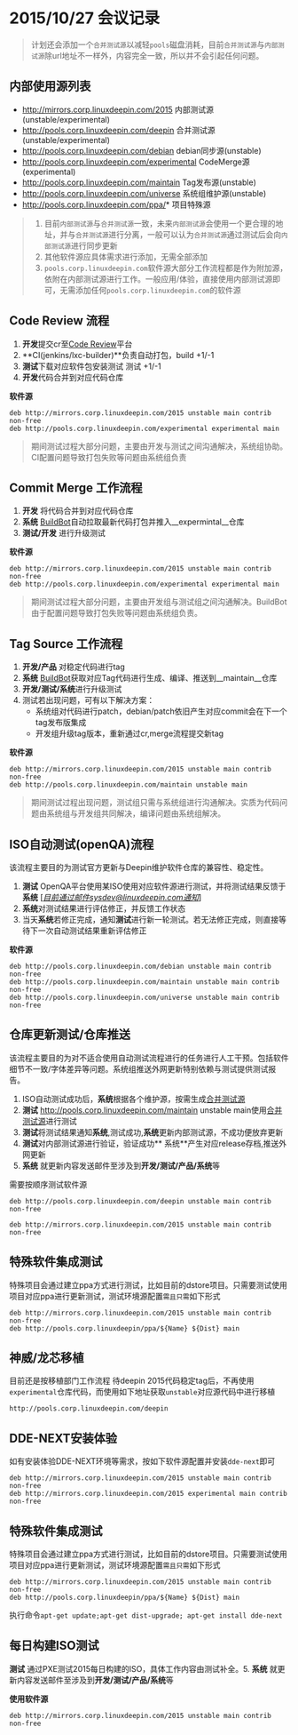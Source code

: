 <!--Meta
category:系统开发
title:软件仓库及pools对应关系
DO NOT Delete Meta Above -->


# 2015/10/27 会议记录

> 计划还会添加一个`合并测试源`以减轻`pools`磁盘消耗，目前`合并测试源`与`内部测试源`除url地址不一样外，内容完全一致，所以并不会引起任何问题。

内部使用源列表
--------------------
* http://mirrors.corp.linuxdeepin.com/2015 内部测试源(unstable/experimental)
* http://pools.corp.linuxdeepin.com/deepin 合并测试源(unstable/experimental)
* http://pools.corp.linuxdeepin.com/debian debian同步源(unstable)
* http://pools.corp.linuxdeepin.com/experimental CodeMerge源(experimental)
* http://pools.corp.linuxdeepin.com/maintain Tag发布源(unstable)
* http://pools.corp.linuxdeepin.com/universe 系统组维护源(unstable)
* http://pools.corp.linuxdeepin.com/ppa/* 项目特殊源

> 1. 目前`内部测试源`与`合并测试源`一致，未来`内部测试源`会使用一个更合理的地址，并与`合并测试源`进行分离，一般可以认为`合并测试源`通过测试后会向`内部测试源`进行同步更新
> 2. 其他软件源应具体需求进行添加，无需全部添加
> 3. `pools.corp.linuxdeepin.com`软件源大部分工作流程都是作为附加源，依附在内部测试源进行工作。一般应用/体验，直接使用内部测试源即可，无需添加任何`pools.corp.linuxdeepin.com`的软件源

Code Review 流程
---------------------
1. **开发**提交cr至[Code Review](https://cr.deepin.io)平台
2. **CI(jenkins/lxc-builder)**负责自动打包，build +1/-1
3. **测试**下载对应软件包安装测试 测试 +1/-1
4. **开发**代码合并到对应代码仓库

__软件源__
```
deb http://mirrors.corp.linuxdeepin.com/2015 unstable main contrib non-free
deb http://pools.corp.linuxdeepin.com/experimental experimental main
```

>期间测试过程大部分问题，主要由开发与测试之间沟通解决，系统组协助。CI配置问题导致打包失败等问题由系统组负责

Commit Merge 工作流程
------------------------
1. **开发** 将代码合并到对应代码仓库
2. **系统** [BuildBot](http://10.0.0.8:9998)自动拉取最新代码打包并推入__expermintal__仓库
3. **测试/开发** 进行升级测试

__软件源__
```
deb http://mirrors.corp.linuxdeepin.com/2015 unstable main contrib non-free
deb http://pools.corp.linuxdeepin.com/experimental experimental main
```
> 期间测试过程大部分问题，主要由开发组与测试组之间沟通解决。BuildBot由于配置问题导致打包失败等问题由系统组负责。

Tag Source 工作流程
--------------------------
1. **开发/产品** 对稳定代码进行tag
2. **系统** [BuildBot](http://10.0.0.8:9998)获取对应Tag代码进行生成、编译、推送到__maintain__仓库
3. **开发/测试/系统**进行升级测试
4. 测试若出现问题，可有以下解决方案：
   - 系统组对代码进行patch，debian/patch依旧产生对应commit会在下一个tag发布版集成
   - 开发组升级tag版本，重新通过cr,merge流程提交新tag

__软件源__
```
deb http://mirrors.corp.linuxdeepin.com/2015 unstable main contrib non-free
deb http://pools.corp.linuxdeepin.com/maintain unstable main
```

> 期间测试过程出现问题，测试组只需与系统组进行沟通解决。实质为代码问题由系统组与开发组共同解决，编译问题由系统组解决。

ISO自动测试(openQA)流程
----------------
该流程主要目的为测试官方更新与Deepin维护软件仓库的兼容性、稳定性。
1. **测试** OpenQA平台使用某ISO使用对应软件源进行测试，并将测试结果反馈于 **系统** [*目前通过邮件sysdev@linuxdeepin.com通知*]
2. **系统**对测试结果进行评估修正，并反馈工作状态
3. 当天**系统**若修正完成，通知**测试**进行新一轮测试。若无法修正完成，则直接等待下一次自动测试结果重新评估修正

__软件源__
```
deb http://pools.corp.linuxdeepin.com/debian unstable main contrib non-free
deb http://pools.corp.linuxdeepin.com/maintain unstable main contrib non-free
deb http://pools.corp.linuxdeepin.com/universe unstable main contrib non-free
```

仓库更新测试/仓库推送
---------------------
该流程主要目的为对不适合使用自动测试流程进行的任务进行人工干预。包括软件细节不一致/字体差异等问题。系统组推送外网更新特别依赖与测试提供测试报告。

1. ISO自动测试成功后，**系统**根据各个维护源，按需生成[合并测试源](http://pools.corp.linuxdeepin.com/deepin)
2. **测试** http://pools.corp.linuxdeepin.com/maintain unstable main使用[合并测试源](http://pools.corp.linuxdeepin.com/deepin)进行测试
3. **测试**将测试结果通知**系统**,测试成功,**系统**更新内部测试源，不成功便放弃更新
4. **测试**对内部测试源进行验证，验证成功** 系统**产生对应release存档,推送外网更新
5. **系统** 就更新内容发送邮件至涉及到**开发/测试/产品/系统**等

需要按顺序测试软件源
```
deb http://pools.corp.linuxdeepin.com/deepin unstable main contrib non-free
```
```
deb http://mirrors.corp.linuxdeepin.com/2015 unstable main contrib non-free
```

特殊软件集成测试
---------------------------
特殊项目会通过建立ppa方式进行测试，比如目前的dstore项目。只需要测试使用项目对应ppa进行更新测试，测试环境源配置`需且只需`如下形式
```
deb http://mirrors.corp.linuxdeepin.com/2015 unstable main contrib non-free
deb http://pools.corp.linuxdeepin/ppa/${Name} ${Dist} main
```

神威/龙芯移植
-----------------------
目前还是按移植部门工作流程
待deepin 2015代码稳定tag后，不再使用 `experimental`仓库代码，而使用如下地址获取`unstable`对应源代码中进行移植
```
http://pools.corp.linuxdeepin.com/deepin
```

DDE-NEXT安装体验
----------------------------
如有安装体验DDE-NEXT环境等需求，按如下软件源配置并安装`dde-next`即可
```
deb http://mirrors.corp.linuxdeepin.com/2015 unstable main contrib non-free
deb http://mirrors.corp.linuxdeepin.com/2015 experimental main contrib non-free
```

特殊软件集成测试
---------------------------
特殊项目会通过建立ppa方式进行测试，比如目前的dstore项目。只需要测试使用项目对应ppa进行更新测试，测试环境源配置`需且只需`如下形式
```
deb http://mirrors.corp.linuxdeepin.com/2015 unstable main contrib non-free
deb http://pools.corp.linuxdeepin/ppa/${Name} ${Dist} main
```
执行命令`apt-get update;apt-get dist-upgrade; apt-get install dde-next`


每日构建ISO测试
------------------------------
**测试** 通过PXE测试2015每日构建的ISO，具体工作内容由测试补全。5. **系统** 就更新内容发送邮件至涉及到**开发/测试/产品/系统**等

__使用软件源__
```
deb http://mirrors.corp.linuxdeepin.com/2015 unstable main contrib non-free
```

